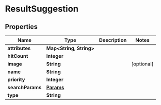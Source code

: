 
# ResultSuggestion

## Properties
Name | Type | Description | Notes
------------ | ------------- | ------------- | -------------
**attributes** | **Map&lt;String, String&gt;** |  | 
**hitCount** | **Integer** |  | 
**image** | **String** |  |  [optional]
**name** | **String** |  | 
**priority** | **Integer** |  | 
**searchParams** | [**Params**](Params.md) |  | 
**type** | **String** |  | 



